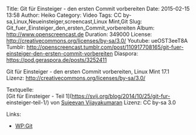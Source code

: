 Title: Git für Einsteiger - den ersten Commit vorbereiten
Date: 2015-02-15 13:58
Author: Heiko
Category: Video
Tags: CC by-sa,Linux,Neueinsteiger,screencast,Linux Mint,Git
Slug: Git_fuer_Einsteiger_den_ersten_Commit_vorbereiten
Album: http://www.openscreencast.de
Duration: 349000
License: http://creativecommons.org/licenses/by-sa/3.0/
Youtube: ueOST3eeT8A
Tumblr: http://openscreencast.tumblr.com/post/110917708165/git-fuer-einsteiger-den-ersten-commit-vorbereiten
Diaspora: https://pod.geraspora.de/posts/3252411

Git für Einsteiger - den ersten Commit vorbereiten, Linux Mint 17.1  
Lizenz: <http://creativecommons.org/licenses/by-sa/3.0/>  
  
Textquelle:  
[Git für Einsteiger - Teil 1](https://svij.org/blog/2014/10/25/git-fur-
einsteiger-teil-1/) von [Sujeevan Vijayakumaran](http://svij.org/) Lizenz: CC
by-sa 3.0

Links:

  * [WP:Git](http://de.wikipedia.org/wiki/Git "Link zu wikipedia.org/" )

